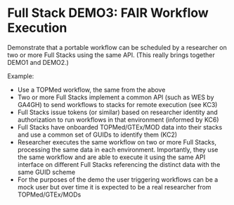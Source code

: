 # Full Stack DEMO3: FAIR Workflow Execution 
Demonstrate that a portable workflow can be scheduled by a researcher on two or more Full Stacks using the same API. (This really brings together DEMO1 and DEMO2.)

Example:
* Use a TOPMed workflow, the same from the above
* Two or more Full Stacks implement a common API (such as WES by GA4GH) to send workflows to stacks for remote execution 
(see KC3)
* Full Stacks issue tokens (or similar) based on researcher identity and authorization to run workflows in that environment 
(informed by KC6)
* Full Stacks have onboarded TOPMed/GTEx/MOD data into their stacks and use a common set of GUIDs to identify them (KC2)
* Researcher executes the same workflow on two or more Full Stacks, processing the same data in each environment. 
Importantly, they use the same workflow and are able to execute it using the same API interface on different Full Stacks 
referencing the distinct data with the same GUID scheme
* For the purposes of the demo the user triggering workflows can be a mock user but over time it is expected to be a 
real researcher from TOPMed/GTEx/MODs
